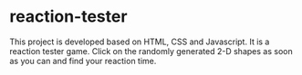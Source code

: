 # reaction-tester

This project is developed based on HTML, CSS and Javascript. It is a reaction tester game. Click on the randomly generated 2-D shapes as soon as you can and find your reaction time.
